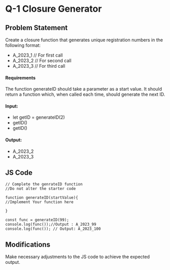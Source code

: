 # Q-1 Closure Generator

## Problem Statement
Create a closure function that generates unique registration numbers in the following format:

- A_2023_1   // For first call
- A_2023_2   // For second call
- A_2023_3   // For third call

#### Requirements
The function generateID should take a parameter as a start value.
It should return a function which, when called each time, should generate the next ID.

#### Input:
- let getID = generateID(2)
- getID()
- getID()

#### Output:
- A_2023_2
- A_2023_3


## JS Code
```
// Complete the genrateID function
//Do not alter the starter code

function generateID(startValue){
//Implement Your function here
   
}

const func = generateID(99);
console.log(func());//Output : A_2023_99
console.log(func()); // Output: A_2023_100

```
## Modifications
Make necessary adjustments to the JS code to achieve the expected output.
